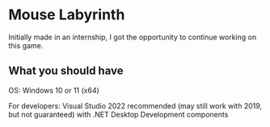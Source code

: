 # Mouse Labyrinth

Initially made in an internship, I got the opportunity to continue working on this game.

## What you should have

OS: Windows 10 or 11 (x64)

For developers: Visual Studio 2022 recommended (may still work with 2019, but not guaranteed) with .NET Desktop Development components